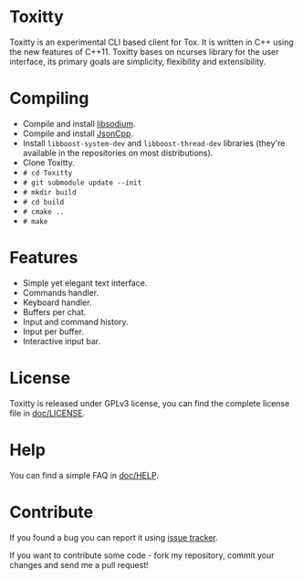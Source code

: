 Toxitty
=======

Toxitty is an experimental CLI based client for Tox. It is written in C++ using the new features of C++11.
Toxitty bases on ncurses library for the user interface, its primary goals are simplicity, flexibility and extensibility.

Compiling
=========
* Compile and install [libsodium](https://github.com/jedisct1/libsodium).
* Compile and install [JsonCpp](http://jsoncpp.sourceforge.net/).
* Install `libboost-system-dev` and `libboost-thread-dev` libraries (they're available in the repositories on most distributions).
* Clone Toxitty.
* `# cd Toxitty`
* `# git submodule update --init`
* `# mkdir build`
* `# cd build`
* `# cmake ..`
* `# make`

Features
========
* Simple yet elegant text interface.
* Commands handler.
* Keyboard handler.
* Buffers per chat.
* Input and command history.
* Input per buffer.
* Interactive input bar.

License
=======

Toxitty is released under GPLv3 license, you can find the complete license file in [doc/LICENSE](doc/LICENSE).

Help
====

You can find a simple FAQ in [doc/HELP](doc/HELP).

Contribute
==========

If you found a bug you can report it using [issue tracker](https://github.com/diath/Toxitty/issues).

If you want to contribute some code - fork my repository, commit your changes and send me a pull request!
